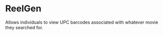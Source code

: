 # ReelGen
Allows individuals to view UPC barcodes associated with whatever movie they searched for.
